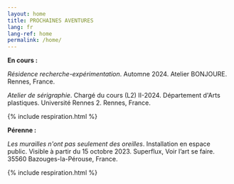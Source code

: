 ```yaml
---
layout: home
title: PROCHAINES AVENTURES
lang: fr
lang-ref: home
permalink: /home/
---
```


**En cours :**

*Résidence recherche-expérimentation*. Automne 2024. Atelier BONJOURE. Rennes, France.

*Atelier de sérigraphie*. Chargé du cours (L2) II-2024. Département d'Arts plastiques. Université Rennes 2. Rennes, France.

{% include respiration.html %}

**Pérenne :**

*Les murailles n'ont pas seulement des oreilles*. Installation en espace public. Visible à partir du 15 octobre 2023. Superflux, Voir l’art se faire. 35560 Bazouges-la-Pérouse, France.

{% include respiration.html %}
